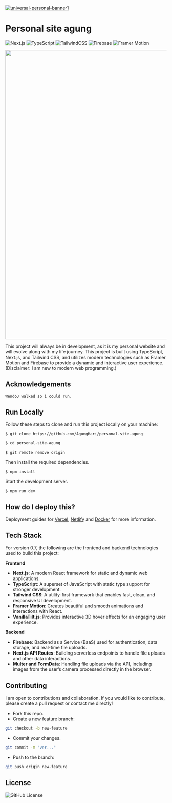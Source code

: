 [![universal-personal-banner1](file0.png)](https://www.agungg.com/)

# Personal site agung

![Next.js](https://img.shields.io/badge/Next.js-14.0.4-blue?style=flat-square&logo=next.js)
![TypeScript](https://img.shields.io/badge/TypeScript-5.1.6-blue?style=flat-square&logo=typescript)
![TailwindCSS](https://img.shields.io/badge/TailwindCSS-3.3.5-06B6D4?style=flat-square&logo=tailwindcss)
![Firebase](https://img.shields.io/badge/Firebase-11.0-orange?style=flat-square&logo=firebase)
![Framer Motion](https://img.shields.io/badge/Framer_Motion-10.18.0-red?style=flat-square&logo=framer)

<img src="https://user-images.githubusercontent.com/74038190/212284100-561aa473-3905-4a80-b561-0d28506553ee.gif" width="900">

This project will always be in development, as it is my personal website and will evolve along with my life journey. This project is built using TypeScript, Next.js, and Tailwind CSS, and utilizes modern technologies such as Framer Motion and Firebase to provide a dynamic and interactive user experience. (Disclaimer: I am new to modern web programming.)
## Acknowledgements


```bash
WendoJ walked so i could run.
```


## Run Locally

Follow these steps to clone and run this project locally on your machine:
```bash
$ git clone https://github.com/AgungHari/personal-site-agung

$ cd personal-site-agung

$ git remote remove origin

```

Then install the required dependencies.
```bash
$ npm install
```

Start the development server.
```bash
$ npm run dev

```

## How do I deploy this?

Deployment guides for [Vercel](https://create.t3.gg/en/deployment/vercel), [Netlify](https://create.t3.gg/en/deployment/netlify) and [Docker](https://create.t3.gg/en/deployment/docker) for more information.
## Tech Stack

For version 0.7, the following are the frontend and backend technologies used to build this project:

**Frontend**  
- **Next.js**: A modern React framework for static and dynamic web applications.  
- **TypeScript**: A superset of JavaScript with static type support for stronger development.  
- **Tailwind CSS**: A utility-first framework that enables fast, clean, and responsive UI development.  
- **Framer Motion**: Creates beautiful and smooth animations and interactions with React.  
- **VanillaTilt.js**: Provides interactive 3D hover effects for an engaging user experience.  

**Backend**  
- **Firebase**: Backend as a Service (BaaS) used for authentication, data storage, and real-time file uploads.  
- **Next.js API Routes**: Building serverless endpoints to handle file uploads and other data interactions.  
- **Multer and FormData**: Handling file uploads via the API, including images from the user’s camera processed directly in the browser.
## Contributing

I am open to contributions and collaboration. If you would like to contribute, please create a pull request or contact me directly!
- Fork this repo.
- Create a new feature branch:

```bash
git checkout -b new-feature
```

- Commit your changes.
```bash
git commit -m "ver..."
```

- Push to the branch:
```bash
git push origin new-feature
```
## License

<img alt="GitHub License" src="https://img.shields.io/github/license/AgungHari/Development-of-YOLOV8-based-Autonomous-Wheelchair-for-Obstacle-Avoidance">
